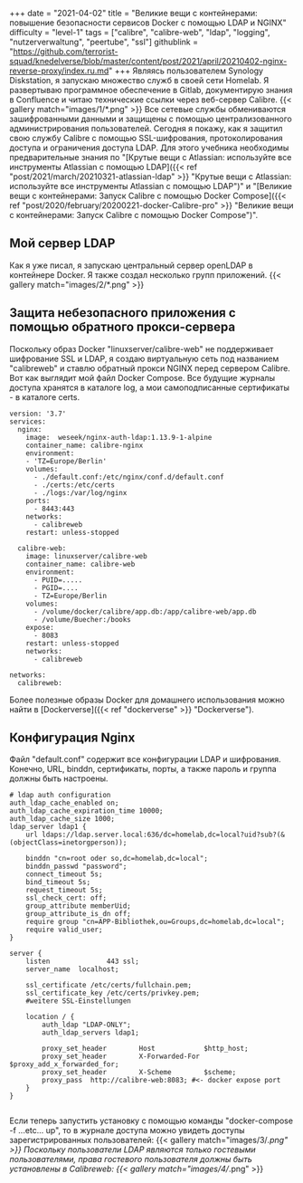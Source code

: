 +++
date = "2021-04-02"
title = "Великие вещи с контейнерами: повышение безопасности сервисов Docker с помощью LDAP и NGINX"
difficulty = "level-1"
tags = ["calibre", "calibre-web", "ldap", "logging", "nutzerverwaltung", "peertube", "ssl"]
githublink = "https://github.com/terrorist-squad/knedelverse/blob/master/content/post/2021/april/20210402-nginx-reverse-proxy/index.ru.md"
+++
Являясь пользователем Synology Diskstation, я запускаю множество служб в своей сети Homelab. Я развертываю программное обеспечение в Gitlab, документирую знания в Confluence и читаю технические ссылки через веб-сервер Calibre.
{{< gallery match="images/1/*.png" >}}
Все сетевые службы обмениваются зашифрованными данными и защищены с помощью централизованного администрирования пользователей. Сегодня я покажу, как я защитил свою службу Calibre с помощью SSL-шифрования, протоколирования доступа и ограничения доступа LDAP. Для этого учебника необходимы предварительные знания по "[Крутые вещи с Atlassian: используйте все инструменты Atlassian с помощью LDAP]({{< ref "post/2021/march/20210321-atlassian-ldap" >}} "Крутые вещи с Atlassian: используйте все инструменты Atlassian с помощью LDAP")" и "[Великие вещи с контейнерами: Запуск Calibre с помощью Docker Compose]({{< ref "post/2020/february/20200221-docker-Calibre-pro" >}} "Великие вещи с контейнерами: Запуск Calibre с помощью Docker Compose")".
## Мой сервер LDAP
Как я уже писал, я запускаю центральный сервер openLDAP в контейнере Docker. Я также создал несколько групп приложений.
{{< gallery match="images/2/*.png" >}}

## Защита небезопасного приложения с помощью обратного прокси-сервера
Поскольку образ Docker "linuxserver/calibre-web" не поддерживает шифрование SSL и LDAP, я создаю виртуальную сеть под названием "calibreweb" и ставлю обратный прокси NGINX перед сервером Calibre. Вот как выглядит мой файл Docker Compose. Все будущие журналы доступа хранятся в каталоге log, а мои самоподписанные сертификаты - в каталоге certs.
```
version: '3.7'
services:
  nginx: 
    image:  weseek/nginx-auth-ldap:1.13.9-1-alpine
    container_name: calibre-nginx
    environment:
    - 'TZ=Europe/Berlin'
    volumes:
      - ./default.conf:/etc/nginx/conf.d/default.conf
      - ./certs:/etc/certs
      - ./logs:/var/log/nginx
    ports:
      - 8443:443
    networks:
      - calibreweb
    restart: unless-stopped

  calibre-web:
    image: linuxserver/calibre-web
    container_name: calibre-web
    environment:
      - PUID=.....
      - PGID=....
      - TZ=Europe/Berlin
    volumes:
      - /volume/docker/calibre/app.db:/app/calibre-web/app.db
      - /volume/Buecher:/books
    expose:
      - 8083
    restart: unless-stopped
    networks:
      - calibreweb

networks:
  calibreweb:

```
Более полезные образы Docker для домашнего использования можно найти в [Dockerverse]({{< ref "dockerverse" >}} "Dockerverse").
## Конфигурация Nginx
Файл "default.conf" содержит все конфигурации LDAP и шифрования. Конечно, URL, binddn, сертификаты, порты, а также пароль и группа должны быть настроены.
```
# ldap auth configuration
auth_ldap_cache_enabled on;
auth_ldap_cache_expiration_time 10000;
auth_ldap_cache_size 1000;
ldap_server ldap1 {
    url ldaps://ldap.server.local:636/dc=homelab,dc=local?uid?sub?(&(objectClass=inetorgperson));

    binddn "cn=root oder so,dc=homelab,dc=local";
    binddn_passwd "password";
    connect_timeout 5s;
    bind_timeout 5s;
    request_timeout 5s;
    ssl_check_cert: off;
    group_attribute memberUid;
    group_attribute_is_dn off;
    require group "cn=APP-Bibliothek,ou=Groups,dc=homelab,dc=local";
    require valid_user;
}

server {
    listen              443 ssl;
    server_name  localhost;

    ssl_certificate /etc/certs/fullchain.pem;
    ssl_certificate_key /etc/certs/privkey.pem;
    #weitere SSL-Einstellungen

    location / {
        auth_ldap "LDAP-ONLY";
        auth_ldap_servers ldap1;

        proxy_set_header        Host            $http_host;
        proxy_set_header        X-Forwarded-For $proxy_add_x_forwarded_for;
        proxy_set_header        X-Scheme        $scheme;
        proxy_pass  http://calibre-web:8083; #<- docker expose port
    }
}


```
Если теперь запустить установку с помощью команды "docker-compose -f ...etc... up", то в журнале доступа можно увидеть доступы зарегистрированных пользователей:
{{< gallery match="images/3/*.png" >}}
Поскольку пользователи LDAP являются только гостевыми пользователями, права гостевого пользователя должны быть установлены в Calibreweb:
{{< gallery match="images/4/*.png" >}}
